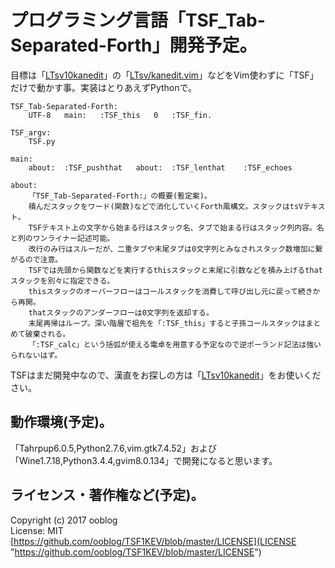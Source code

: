 # プログラミング言語「TSF_Tab-Separated-Forth」開発予定。

目標は「[LTsv10kanedit](https://github.com/ooblog/LTsv10kanedit "ooblog/LTsv10kanedit: 「L:Tsv」の読み書きを中心としたモジュール群と漢字入力「kanedit」のPythonによる実装です(準備中)。")」の「[LTsv/kanedit.vim](LTsv/kanedit.vim "LTsv/kanedit.vim")」などをVim使わずに「TSF」だけで動かす事。実装はとりあえずPythonで。  

    TSF_Tab-Separated-Forth:
    	UTF-8	main:	:TSF_this	0	:TSF_fin.
    
    TSF_argv:
    	TSF.py
    
    main:
    	about:	:TSF_pushthat	about:	:TSF_lenthat	:TSF_echoes
    
    about:
    	「TSF_Tab-Separated-Forth:」の概要(暫定案)。
    	積んだスタックをワード(関数)などで消化していくForth風構文。スタックはtsVテキスト。
    	TSFテキスト上の文字から始まる行はスタック名、タブで始まる行はスタック列内容。名と列のワンライナー記述可能。
    	改行のみ行はスルーだが、二重タブや末尾タブは0文字列とみなされスタック数増加に繋がるので注意。
    	TSFでは先頭から関数などを実行するthisスタックと末尾に引数などを積み上げるthatスタックを別々に指定できる。
    	thisスタックのオーバーフローはコールスタックを消費して呼び出し元に戻って続きから再開。
    	thatスタックのアンダーフローは0文字列を返却する。
    	末尾再帰はループ。深い階層で祖先を「:TSF_this」すると子孫コールスタックはまとめて破棄される。
    	「:TSF_calc」という括弧が使える電卓を用意する予定なので逆ポーランド記法は強いられないはず。

TSFはまだ開発中なので、漢直をお探しの方は「[LTsv10kanedit](https://github.com/ooblog/LTsv10kanedit "ooblog/LTsv10kanedit: 「L:Tsv」の読み書きを中心としたモジュール群と漢字入力「kanedit」のPythonによる実装です(準備中)。")」をお使いください。  


## 動作環境&#40;予定&#41;。

「Tahrpup6.0.5,Python2.7.6,vim.gtk7.4.52」および「Wine1.7.18,Python3.4.4,gvim8.0.134」で開発になると思います。  


## ライセンス・著作権など&#40;予定&#41;。

Copyright (c) 2017 ooblog  
License: MIT  
[https://github.com/ooblog/TSF1KEV/blob/master/LICENSE](LICENSE "https://github.com/ooblog/TSF1KEV/blob/master/LICENSE")  

